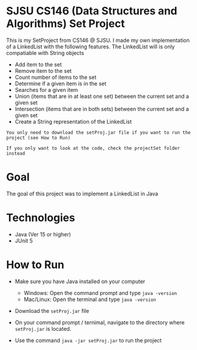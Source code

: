 # SJSU CS146 (Data Structures and Algorithms) Set Project
This is my SetProject from CS146 @ SJSU. I made my own implementation of a LinkedList with the following features. The LinkedList will is only compatiable with String objects

  - Add item to the set
  - Remove item to the set
  - Count number of items to the set
  - Determine if a given item is in the set
  - Searches for a given item
  - Union (items that are in at least one set) between the current set and a given set
  - Intersection (items that are in both sets) between the current set and a given set
  - Create a String representation of the LinkedList 

``You only need to download the setProj.jar file if you want to run the project (see How to Run)``

``If you only want to look at the code, check the projectSet folder instead``

# Goal 
The goal of this project was to implement a LinkedList in Java 

# Technologies 
- Java (Ver 15 or higher)
- JUnit 5

# How to Run 
- Make sure you have Java installed on your computer 
  - Windows: Open the command prompt and type ``java -version``
  - Mac/Linux: Open the terminal and type ``java -version``

- Download the ``setProj.jar`` file
- On your command prompt / ternimal, navigate to the directory where ``setProj.jar`` is located.
- Use the command ``java -jar setProj.jar`` to run the project
